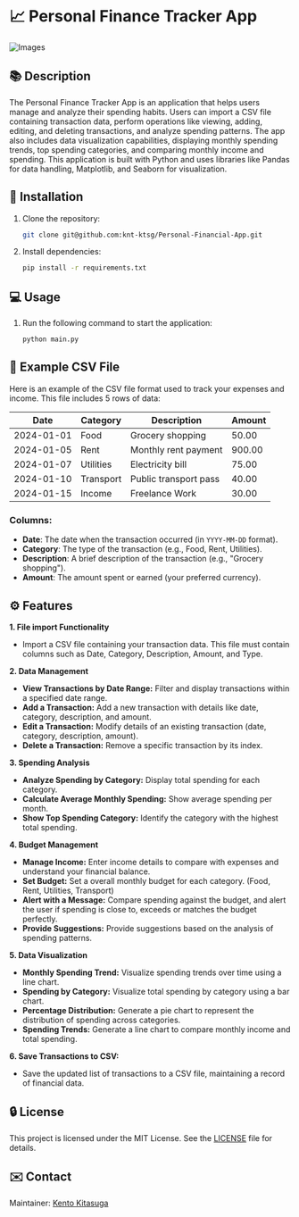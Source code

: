 # :chart_with_upwards_trend: Personal Finance Tracker App

![Images](https://images.pexels.com/photos/6694543/pexels-photo-6694543.jpeg?auto=compress&cs=tinysrgb&w=1200)

## :books: Description
The Personal Finance Tracker App is an application that helps users manage and analyze their spending habits. 
Users can import a CSV file containing transaction data, perform operations like viewing, adding,
editing, and deleting transactions, and analyze spending patterns. 
The app also includes data visualization capabilities, displaying monthly spending trends, top spending categories, and comparing monthly income and spending.
This application is built with Python and uses libraries like Pandas for data handling, Matplotlib, and Seaborn for visualization.

## :wrench: Installation
1. Clone the repository:
   ```bash
   git clone git@github.com:knt-ktsg/Personal-Financial-App.git

2. Install dependencies:
   ```bash
   pip install -r requirements.txt
   
## :computer: Usage
1. Run the following command to start the application:
   ```bash
   python main.py
   
## :file_folder: Example CSV File
Here is an example of the CSV file format used to track your expenses and income. This file includes 5 rows of data:

| Date       | Category | Description           | Amount |
|------------|----------|-----------------------|--------|
| 2024-01-01 | Food     | Grocery shopping      | 50.00  |
| 2024-01-05 | Rent     | Monthly rent payment  | 900.00 |
| 2024-01-07 | Utilities | Electricity bill      | 75.00  |
| 2024-01-10 | Transport | Public transport pass | 40.00  |
| 2024-01-15 | Income   | Freelance Work        | 30.00  |

### Columns:
- **Date**: The date when the transaction occurred (in `YYYY-MM-DD` format).
- **Category**: The type of the transaction (e.g., Food, Rent, Utilities).
- **Description**: A brief description of the transaction (e.g., "Grocery shopping").
- **Amount**: The amount spent or earned (your preferred currency).

## :gear: Features
**1. File import Functionality**
* Import a CSV file containing your transaction data. This file must contain columns such as Date, Category, Description, Amount, and Type.

**2. Data Management**
* **View Transactions by Date Range:** Filter and display transactions within a
specified date range.
* **Add a Transaction:** Add a new transaction with details like date, category,
description, and amount.
* **Edit a Transaction:** Modify details of an existing transaction (date,
category, description, amount).
* **Delete a Transaction:** Remove a specific transaction by its index.

**3. Spending Analysis**
* **Analyze Spending by Category:** Display total spending for each category.
* **Calculate Average Monthly Spending:** Show average spending per month.
* **Show Top Spending Category:** Identify the category with the highest total spending.

**4. Budget Management**
* **Manage Income:** Enter income details to compare with expenses and understand your financial balance. 
* **Set Budget:** Set a overall monthly budget for each category. (Food, Rent, Utilities, Transport)
* **Alert with a Message:** Compare spending against the budget, and alert the user if spending is close to, exceeds or matches the budget perfectly.
* **Provide Suggestions:** Provide suggestions based on the analysis of spending patterns.

**5. Data Visualization**
* **Monthly Spending Trend:** Visualize spending trends over time using a line
chart. 
* **Spending by Category:** Visualize total spending by category using a bar chart.
* **Percentage Distribution:** Generate a pie chart to represent the distribution of spending across categories.
* **Spending Trends:** Generate a line chart to compare monthly income and total spending.

**6. Save Transactions to CSV:** 
* Save the updated list of transactions to a CSV file, maintaining a record of
financial data.

## :lock: License
This project is licensed under the MIT License. See the [LICENSE](https://github.com/knt-ktsg/Personal-Financial-App/blob/main/LICENSE) file for details.

## :envelope: Contact
Maintainer: [Kento Kitasuga](mailto:hokutonokento0706@gmail.com)